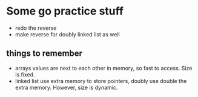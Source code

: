 # Some go practice stuff

- redo the reverse
- make reverse for doubly linked list as well


## things to remember
- arrays values are next to each other in memory, so fast to access. Size is fixed.
- linked list use extra memory to store pointers, doubly use double the extra memory. However, size is dynamic.